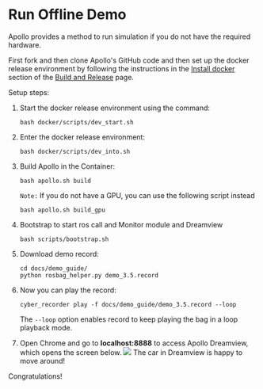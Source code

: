 # Run Offline Demo

Apollo provides a method to run simulation if you do not have the required
hardware.

First fork and then clone Apollo's GitHub code and then set up the docker release environment by following the instructions in the
[Install docker](https://github.com/ApolloAuto/apollo/blob/master/docs/howto/how_to_build_and_release.md#docker)
section of the
[Build and Release](https://github.com/ApolloAuto/apollo/blob/master/docs/howto/how_to_build_and_release.md)
page.

Setup steps:

1. Start the docker release environment using the command:

    ```
    bash docker/scripts/dev_start.sh
    ```

2. Enter the docker release environment:

    ```
    bash docker/scripts/dev_into.sh
    ```

3. Build Apollo in the Container:
    ```
    bash apollo.sh build
    ```
    `Note:` If you do not have a GPU, you can use the following script instead

    ```
    bash apollo.sh build_gpu
    ```

4. Bootstrap to start ros call and Monitor module and Dreamview
    ```
    bash scripts/bootstrap.sh
    ```

5. Download demo record:
    ```
    cd docs/demo_guide/
    python rosbag_helper.py demo_3.5.record
    ```

6. Now you can play the record:

    ```
    cyber_recorder play -f docs/demo_guide/demo_3.5.record --loop
    ```

    The `--loop` option enables record to keep playing the bag in a loop playback mode.

7. Open Chrome and go to **localhost:8888** to access Apollo Dreamview, which
   opens the screen below.
    ![](images/dv_trajectory.png)
   The car in Dreamview is happy to move around!

Congratulations!
